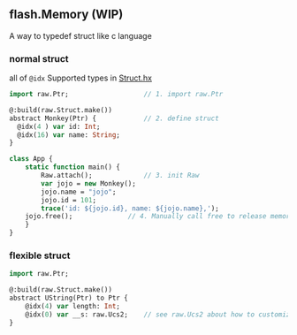 flash.Memory (WIP)
------

A way to typedef struct like c language

### normal struct

all of `@idx` Supported types in [Struct.hx](src/raw/Struct.hx#L15-L32)

```haxe
import raw.Ptr;                   // 1. import raw.Ptr

@:build(raw.Struct.make())
abstract Monkey(Ptr) {            // 2. define struct
  @idx(4 ) var id: Int;
  @idx(16) var name: String;
}

class App {
    static function main() {
        Raw.attach();             // 3. init Raw
        var jojo = new Monkey();
        jojo.name = "jojo";
        jojo.id = 101;
        trace('id: ${jojo.id}, name: ${jojo.name},');
	jojo.free();              // 4. Manually call free to release memory
    }
}
```

### flexible struct

```hx
import raw.Ptr;

@:build(raw.Struct.make())
abstract UString(Ptr) to Ptr {
    @idx(4) var length: Int;
    @idx(0) var __s: raw.Ucs2;    // see raw.Ucs2 about how to customize the array of raw
}
```
